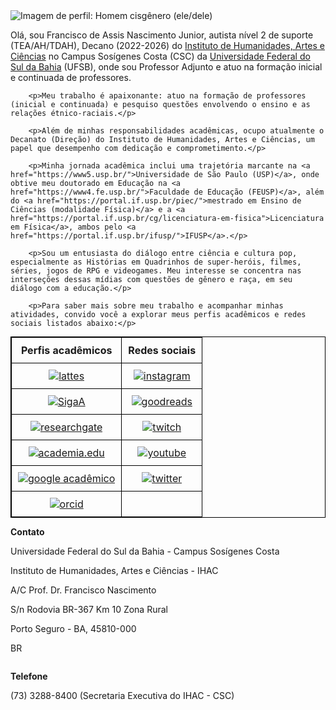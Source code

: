 
<html lang="pt-BR">
<head>
<meta charset="UTF-8">
<meta name="viewport" content="width=device-width, initial-scale=1.0">
<title>Sobre</title>
<style>
    .container {
        display: flex;
        justify-content: space-between;
        flex-wrap: wrap;
    }

    .column {
        flex: 1;
        margin-right: 20px;
        margin-bottom: 20px;
    }

    img {
        max-width: 100%;
        height: auto;
    }

    table {
        width: 100%;
    }

    table, th, td {
        border: 1px solid black;
        border-collapse: collapse;
    }

    th, td {
        padding: 10px;
        text-align: left;
    }
</style>
</head>
<body>

<div class="container">
    <div class="column">
        <img src="https://itxesco.github.io/imagens/perfil/perfil_2.jpg" alt="Imagem de perfil: Homem cisgênero (ele/dele)">
    </div>
    <div class="column">
        <p>Olá, sou Francisco de Assis Nascimento Junior, autista nível 2 de suporte (TEA/AH/TDAH), Decano (2022-2026) do <a href="https://www.ufsb.edu.br/ihac/"> Instituto de Humanidades, Artes e Ciências</a> no Campus Sosígenes Costa (CSC) da <a href="https://ufsb.edu.br/">Universidade Federal do Sul da Bahia</a> (UFSB), onde sou Professor Adjunto e atuo na formação inicial e continuada de professores.</p>

        <p>Meu trabalho é apaixonante: atuo na formação de professores (inicial e continuada) e pesquiso questões envolvendo o ensino e as relações étnico-raciais.</p>

        <p>Além de minhas responsabilidades acadêmicas, ocupo atualmente o Decanato (Direção) do Instituto de Humanidades, Artes e Ciências, um papel que desempenho com dedicação e comprometimento.</p>

        <p>Minha jornada acadêmica inclui uma trajetória marcante na <a href="https://www5.usp.br/">Universidade de São Paulo (USP)</a>, onde obtive meu doutorado em Educação na <a href="https://www4.fe.usp.br/">Faculdade de Educação (FEUSP)</a>, além do <a href="https://portal.if.usp.br/piec/">mestrado em Ensino de Ciências (modalidade Física)</a> e a <a href="https://portal.if.usp.br/cg/licenciatura-em-fisica">Licenciatura em Física</a>, ambos pelo <a href="https://portal.if.usp.br/ifusp/">IFUSP</a>.</p>

        <p>Sou um entusiasta do diálogo entre ciência e cultura pop, especialmente as Histórias em Quadrinhos de super-heróis, filmes, séries, jogos de RPG e videogames. Meu interesse se concentra nas interseções dessas mídias com questões de gênero e raça, em seu diálogo com a educação.</p>

        <p>Para saber mais sobre meu trabalho e acompanhar minhas atividades, convido você a explorar meus perfis acadêmicos e redes sociais listados abaixo:</p>

  <table style="margin: 0 auto;">
      <tr>
          <th style="text-align: center;">Perfis acadêmicos</th>
          <th style="text-align: center;">Redes sociais</th>
      </tr>
      <tr>
          <td style="text-align: center;"><a href="http://lattes.cnpq.br/1942359141745184"><img src="https://itxesco.github.io/imagens/icones/icons16/lattes-icon.png" alt="lattes"></a></td>
          <td style="text-align: center;"><a href="https://www.instagram.com/gtf.nascimento"><img src="https://itxesco.github.io/imagens/icones/icons16/instagram-icon.png" alt="instagram"></a></td>
      </tr>
      <tr>
          <td style="text-align: center;"><a href="https://sig.ufsb.edu.br/sigaa/public/docente/portal.jsf?siape=1085938"><img src="https://itxesco.github.io/imagens/icones/icons16/ufsb-icon.jpg" alt="SigaA"></a></td>
          <td style="text-align: center;"><a href="https://www.goodreads.com/user/show/51497119-francisco-nascimento"><img src="https://itxesco.github.io/imagens/icones/icons16/goodreads-icon.png" alt="goodreads"></a></td>
      </tr>
      <tr>
          <td style="text-align: center;"><a href="https://www.researchgate.net/profile/Francisco_Nascimento24"><img src="https://itxesco.github.io/imagens/icones/icons16/researchgate-icon.png" alt="researchgate"></a></td>
          <td style="text-align: center;"><a href="https://twitch.tv/itxesco"><img src="https://itxesco.github.io/imagens/icones/icons16/twitch-icon.png" alt="twitch"></a></td>
      </tr>
      <tr>
          <td style="text-align: center;"><a href="https://ufsb.academia.edu/FranciscoNascimento"><img src="https://itxesco.github.io/imagens/icones/icons16/academia-edu-icon.png" alt="academia.edu"></a></td>
          <td style="text-align: center;"><a href="https://www.youtube.com/channel/UCqWEN6uuwiohJY8qv9e7Ddg"><img src="https://itxesco.github.io/imagens/icones/icons16/youtube-icon.png" alt="youtube"></a></td>
      </tr>
      <tr>
          <td style="text-align: center;"><a href="https://scholar.google.com.br/citations?user=H8peemwAAAAJ&hl=en"><img src="https://itxesco.github.io/imagens/icones/icons16/google-scholar-icon.png" alt="google acadêmico"></a></td>
          <td style="text-align: center;"><a href="https://twitter.com/itxesco"><img src="https://itxesco.github.io/imagens/icones/icons16/twitter-icon.png" alt="twitter"></a></td>
      </tr>
      <tr>
          <td style="text-align: center;"><a href="https://orcid.org/0000-0003-0587-8392"><img src="https://itxesco.github.io/imagens/icones/icons16/orcid-icon.png" alt="orcid"></a></td>
          <td style="text-align: center;"></td>
      </tr>
  </table>
    </div>
</div>

<div class="container">
    <div class="column">
        <p><strong>Contato</strong></p>
        <p>Universidade Federal do Sul da Bahia - Campus Sosígenes Costa</p>
        <p>Instituto de Humanidades, Artes e Ciências - IHAC</p>
        <p>A/C Prof. Dr. Francisco Nascimento</p>
        <p>S/n Rodovia BR-367 Km 10 Zona Rural</p>
        <p>Porto Seguro - BA, 45810-000</p>
        <p>BR</p>
    </div>
    <div class="column">
        <p><strong>Telefone</strong></p>
        <p>(73) 3288-8400 (Secretaria Executiva do IHAC - CSC)</p>
    </div>
</div>

</body>
</html>
